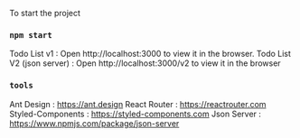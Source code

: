 To start the project

### `npm start`

Todo List v1 : Open http://localhost:3000 to view it in the browser.
Todo List V2 (json server) : Open http://localhost:3000/v2 to view it in the browser

### `tools`

Ant Design : https://ant.design
React Router : https://reactrouter.com
Styled-Components : https://styled-components.com
Json Server : https://www.npmjs.com/package/json-server
